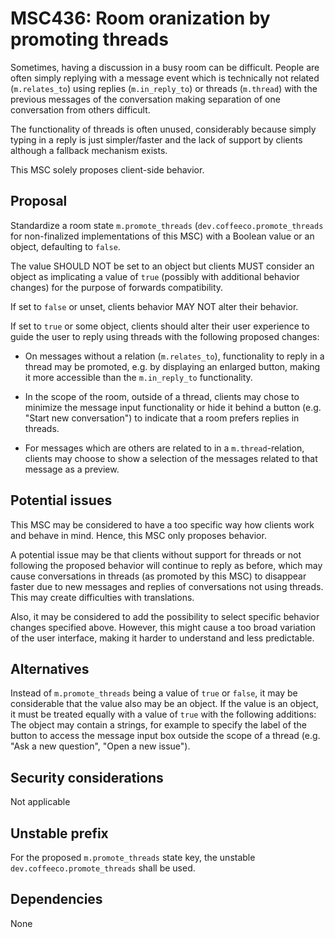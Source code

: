 # MSC436: Room oranization by promoting threads

Sometimes, having a discussion in a busy room can be difficult.
People are often simply replying with a message event which is technically not related (`m.relates_to`) using replies (`m.in_reply_to`) or threads (`m.thread`) with the previous messages of the conversation making separation of one conversation from others difficult.

The functionality of threads is often unused,
considerably because simply typing in a reply is just simpler/faster and the lack of support by clients although a fallback mechanism exists.

This MSC solely proposes client-side behavior.

## Proposal

Standardize a room state `m.promote_threads` (`dev.coffeeco.promote_threads` for non-finalized implementations of this MSC) with a Boolean value or an object, defaulting to `false`.

The value SHOULD NOT be set to an object
but clients MUST consider an object as implicating a value of `true` (possibly with additional behavior changes)
for the purpose of forwards compatibility.

If set to `false` or unset,
clients behavior MAY NOT alter their behavior.

If set to `true` or some object,
clients should alter their user experience to guide the user to reply using threads with the following proposed changes:

- On messages without a relation (`m.relates_to`),
functionality to reply in a thread may be promoted,
e.g. by displaying an enlarged button,
making it more accessible than the `m.in_reply_to` functionality.

- In the scope of the room, outside of a thread,
clients may chose to minimize the message input functionality
or hide it behind a button (e.g. "Start new conversation")
to indicate that a room prefers replies in threads.

- For messages which are others are related to in a `m.thread`-relation,
clients may choose to show a selection of the messages related to that message as a preview. 

## Potential issues

This MSC may be considered to have a too specific way how clients work and behave in mind.
Hence, this MSC only proposes behavior.

A potential issue may be that clients without support for threads or not following the proposed behavior will continue to reply as before,
which may cause conversations in threads (as promoted by this MSC) to disappear faster due to new messages and replies of conversations not using threads.
This may create difficulties with translations.

Also, it may be considered to add the possibility to select specific behavior changes specified above.
However, this might cause a too broad variation of the user interface, making it harder to understand and less predictable.

## Alternatives

Instead of `m.promote_threads` being a value of `true` or `false`,
it may be considerable that the value also may be an object.
If the value is an object, it must be treated equally with a value of `true` with the following additions:
The object may contain a strings,
for example to specify the label of the button to access the message input box outside the scope of a thread
(e.g. "Ask a new question", "Open a new issue").

## Security considerations

Not applicable

## Unstable prefix

For the proposed `m.promote_threads` state key,
the unstable `dev.coffeeco.promote_threads` shall be used.

## Dependencies

None
